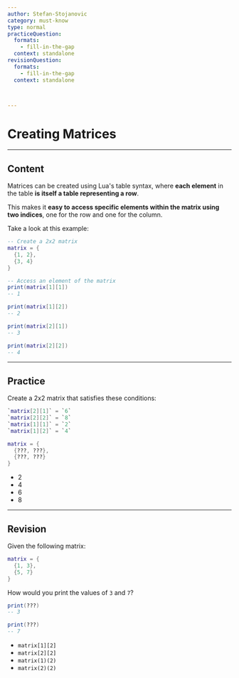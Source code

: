```yaml
---
author: Stefan-Stojanovic
category: must-know
type: normal
practiceQuestion:
  formats:
    - fill-in-the-gap
  context: standalone
revisionQuestion:
  formats:
    - fill-in-the-gap
  context: standalone



---
```


# Creating Matrices

---
## Content

Matrices can be created using Lua's table syntax, where **each element** in the table **is itself a table representing a row**. 

This makes it **easy to access specific elements within the matrix using two indices**, one for the row and one for the column.

Take a look at this example:
```lua
-- Create a 2x2 matrix
matrix = {
  {1, 2},
  {3, 4}
}

-- Access an element of the matrix
print(matrix[1][1])
-- 1

print(matrix[1][2])
-- 2

print(matrix[2][1])
-- 3

print(matrix[2][2])
-- 4
```

---
## Practice

Create a 2x2 matrix that satisfies these conditions:
```lua
`matrix[2][1]` = `6`
`matrix[2][2]` = `8`
`matrix[1][1]` = `2`
`matrix[1][2]` = `4`
```

```lua
matrix = {
  {???, ???},
  {???, ???}
}
```

- 2
- 4
- 6
- 8


---
## Revision

Given the following matrix:
```lua
matrix = {
  {1, 3},
  {5, 7}
}
```

How would you print the values of `3` and `7`?
```lua
print(???)
-- 3

print(???)
-- 7
```

- `matrix[1][2]`
- `matrix[2][2]`
- `matrix(1)(2)`
- `matrix(2)(2)`